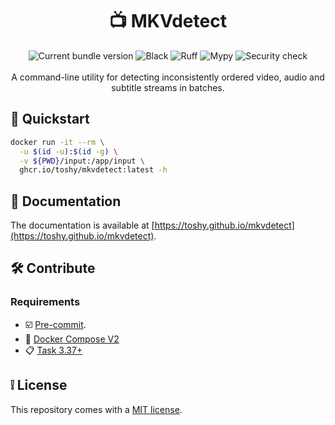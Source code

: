 <h1 align="center"> 📺 MKVdetect </h1>

<div align="center">
    <img src="https://img.shields.io/github/v/release/toshy/mkvdetect?label=Release&sort=semver" alt="Current bundle version" />
    <img src="https://img.shields.io/github/actions/workflow/status/toshy/mkvdetect/codestyle.yml?branch=main&label=Black" alt="Black">
    <img src="https://img.shields.io/github/actions/workflow/status/toshy/mkvdetect/codequality.yml?branch=main&label=Ruff" alt="Ruff">
    <img src="https://img.shields.io/github/actions/workflow/status/toshy/mkvdetect/statictyping.yml?branch=main&label=Mypy" alt="Mypy">
    <img src="https://img.shields.io/github/actions/workflow/status/toshy/mkvdetect/security.yml?branch=main&label=Security%20check" alt="Security check" />
    <br /><br />
    <div>A command-line utility for detecting inconsistently ordered video, audio and subtitle streams in batches.</div>
</div>

## 📝 Quickstart

```sh
docker run -it --rm \
  -u $(id -u):$(id -g) \
  -v ${PWD}/input:/app/input \
  ghcr.io/toshy/mkvdetect:latest -h
```

## 📜 Documentation

The documentation is available at [https://toshy.github.io/mkvdetect](https://toshy.github.io/mkvdetect).

## 🛠️ Contribute

### Requirements

* ☑️ [Pre-commit](https://pre-commit.com/#installation).
* 🐋 [Docker Compose V2](https://docs.docker.com/compose/install/)
* 📋 [Task 3.37+](https://taskfile.dev/installation/)

## ❕ License

This repository comes with a [MIT license](./LICENSE).
